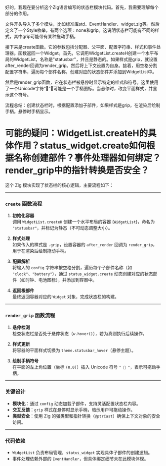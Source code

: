 好的，我现在要分析这个Zig语言编写的状态栏模块代码。首先，我需要理解每个部分的作用。

文件开头导入了多个模块，比如标准库std、EventHandler、widget.zig等。然后定义了一个Style枚举，有两个选项：none和grip。这说明状态栏可能有不同的样式，其中grip可能带有某种拖动手柄。

接下来是create函数。它的参数包括分配器、父平面、配置字符串、样式和事件处理器。函数返回一个Widget。首先，它调用WidgetList.createH创建一个水平布局的WidgetList，名称是"statusbar"，并且是静态的。如果样式是grip，就设置after_render回调为render_grip。然后将上下文设置为自身。接着，用空格分割配置字符串，遍历每个部件名称，创建对应的状态部件并添加到WidgetList中。

然后是render_grip函数，它在状态栏被悬停时显示特定的样式和符号。这里使用了一个Unicode字符“”，可能是一个手柄图标。当悬停时，改变平面样式，并显示这个符号。

流程总结：创建状态栏时，根据配置添加子部件，如果样式是grip，在渲染后绘制手柄。悬停时手柄显示。

可能的疑问：WidgetList.createH的具体作用？status_widget.create如何根据名称创建部件？事件处理器如何绑定？render_grip中的指针转换是否安全？
================================================
这个 Zig 模块实现了状态栏的核心逻辑，主要流程如下：

---

### **`create` 函数流程**
1. **初始化容器**  
   调用 `WidgetList.createH` 创建一个水平布局的容器 (`WidgetList`)，命名为 `"statusbar"`，并标记为静态（不可动态调整大小）。

2. **样式处理**  
   如果传入的样式是 `.grip`，设置容器的 `after_render` 回调为 `render_grip`，用于在渲染后绘制拖动手柄。

3. **配置解析**  
   将输入的 `config` 字符串按空格分割，遍历每个子部件名称（如 `"clock"`、`"battery"`），通过 `status_widget.create` 动态创建对应的状态部件（如时钟、电池图标），并添加到容器中。

4. **返回根部件**  
   最终返回容器对应的 `Widget` 对象，完成状态栏的构建。

---

### **`render_grip` 函数流程**
1. **悬停检测**  
   检查状态栏是否处于悬停状态（`w.hover()`），若为真则执行后续操作。

2. **样式更新**  
   将容器的平面样式切换为 `theme.statusbar_hover`（悬停主题）。

3. **绘制手柄符号**  
   在平面的左上角位置（坐标 `(0,0)`）插入 Unicode 符号 `"  "`，表示可拖动手柄。

---

### **关键设计**
- **模块化**：通过 `config` 动态加载子部件，支持灵活配置状态栏内容。
- **交互反馈**：`grip` 样式在悬停时显示手柄，暗示用户可拖动操作。
- **类型安全**：使用 Zig 的强类型和指针转换（`@ptrCast`）确保上下文对象的安全访问。

---

### **代码依赖**
- `WidgetList` 负责布局管理，`status_widget` 实现具体子部件的创建逻辑。
- 事件处理依赖外部的 `EventHandler`，但具体绑定细节未在此模块体现。